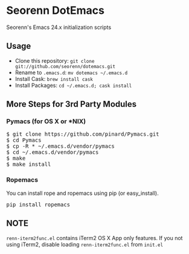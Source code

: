 Seorenn DotEmacs
================

Seorenn's Emacs 24.x initialization scripts

Usage
-----

* Clone this repository: `git clone git://github.com/seorenn/dotemacs.git`
* Rename to `.emacs.d`: `mv dotemacs ~/.emacs.d`
* Install Cask: `brew install cask`
* Install Packages: `cd ~/.emacs.d; cask install`

More Steps for 3rd Party Modules
--------------------------------

### Pymacs (for OS X or *NIX)

<pre>
$ git clone https://github.com/pinard/Pymacs.git
$ cd Pymacs
$ cp -R * ~/.emacs.d/vendor/pymacs
$ cd ~/.emacs.d/vendor/pymacs
$ make
$ make install
</pre>

### Ropemacs

You can install rope and ropemacs using pip (or easy_install).

<pre>
pip install ropemacs
</pre>

NOTE
----

`renn-iterm2func.el` contains iTerm2 OS X App only features. If you not using iTerm2, disable loading `renn-iterm2func.el` from `init.el`
